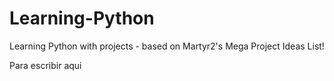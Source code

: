 # Learning-Python
Learning Python with projects - based on Martyr2's Mega Project Ideas List!

Para escribir aqui 
